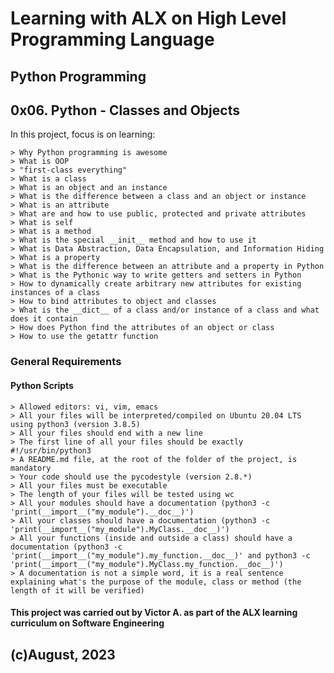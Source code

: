 # Learning with ALX on High Level Programming Language
## Python Programming
## 0x06. Python - Classes and Objects

In this project, focus is on learning:

	> Why Python programming is awesome
	> What is OOP
	> "first-class everything"
	> What is a class
	> What is an object and an instance
	> What is the difference between a class and an object or instance
	> What is an attribute
	> What are and how to use public, protected and private attributes
	> What is self
	> What is a method
	> What is the special __init__ method and how to use it
	> What is Data Abstraction, Data Encapsulation, and Information Hiding
	> What is a property
	> What is the difference between an attribute and a property in Python
	> What is the Pythonic way to write getters and setters in Python
	> How to dynamically create arbitrary new attributes for existing instances of a class
	> How to bind attributes to object and classes
	> What is the __dict__ of a class and/or instance of a class and what does it contain
	> How does Python find the attributes of an object or class
	> How to use the getattr function


### General Requirements

#### Python Scripts

	> Allowed editors: vi, vim, emacs
	> All your files will be interpreted/compiled on Ubuntu 20.04 LTS using python3 (version 3.8.5)
	> All your files should end with a new line
	> The first line of all your files should be exactly #!/usr/bin/python3
	> A README.md file, at the root of the folder of the project, is mandatory
	> Your code should use the pycodestyle (version 2.8.*)
	> All your files must be executable
	> The length of your files will be tested using wc
	> All your modules should have a documentation (python3 -c 'print(__import__("my_module").__doc__)')
	> All your classes should have a documentation (python3 -c 'print(__import__("my_module").MyClass.__doc__)')
	> All your functions (inside and outside a class) should have a documentation (python3 -c 'print(__import__("my_module").my_function.__doc__)' and python3 -c 'print(__import__("my_module").MyClass.my_function.__doc__)')
	> A documentation is not a simple word, it is a real sentence explaining what's the purpose of the module, class or method (the length of it will be verified)

#### This project was carried out by Victor A. as part of the ALX learning curriculum on Software Engineering

## (c)August, 2023

